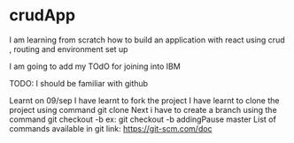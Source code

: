 # crudApp
I am learning from scratch how to build an application with react using crud , routing and environment set up


I am going to add my TOdO for joining into IBM

TODO:
I should be familiar with github

Learnt on 09/sep
I have learnt to fork the project
I have learnt to clone the project using command git clone <url>
Next i have to create a branch using the command 
    git checkout -b <branchname> <copyfrom the branch>
    ex: git checkout -b addingPause  master
List of commands available in git link: https://git-scm.com/doc

